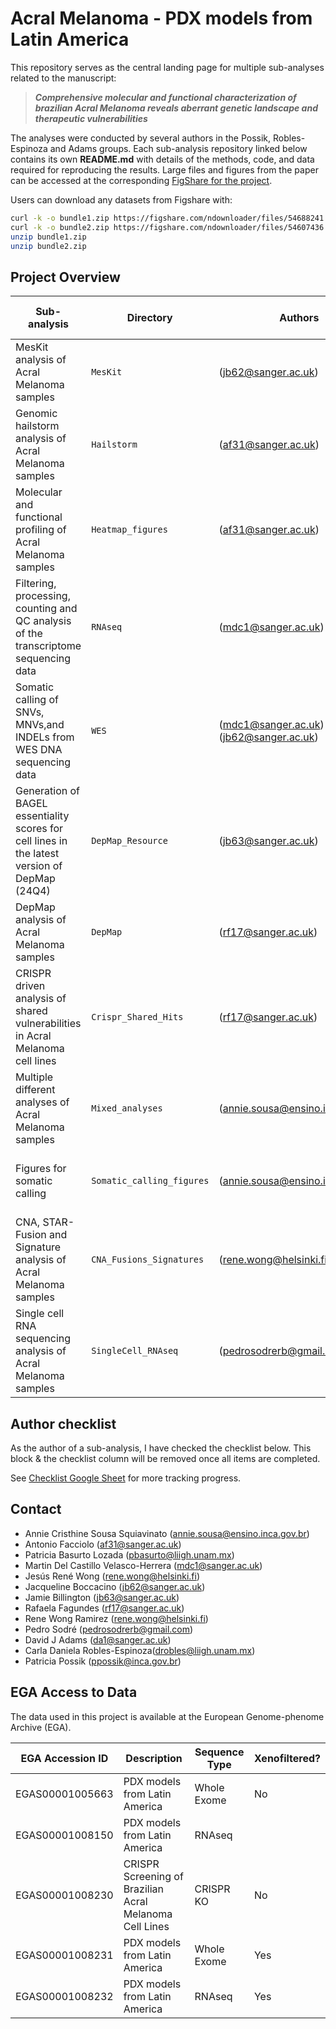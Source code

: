 # Acral Melanoma - PDX models from Latin America

This repository serves as the central landing page for multiple sub-analyses related to the manuscript:

> **_Comprehensive molecular and functional characterization of brazilian Acral Melanoma reveals aberrant genetic landscape and therapeutic vulnerabilities_**

The analyses were conducted by several authors in the Possik, Robles-Espinoza and Adams groups. Each sub-analysis repository linked below contains its own **README.md** with details of the methods, code, and data required for reproducing the results. Large files and figures from the paper can be accessed at the corresponding [FigShare for the project](https://figshare.com/account/home#/projects/249119).

Users can download any datasets from Figshare with: 

```bash
curl -k -o bundle1.zip https://figshare.com/ndownloader/files/54688241
curl -k -o bundle2.zip https://figshare.com/ndownloader/files/54607436
unzip bundle1.zip
unzip bundle2.zip
```

## Project Overview

| Sub-analysis | Directory | Authors | GitHub & Zenodo |
|--------------|-----------|---------|------------------|
| MesKit analysis of Acral Melanoma samples | `MesKit` | (<jb62@sanger.ac.uk>) | [![GitHub](https://img.shields.io/badge/github-%23121011.svg?logo=github&logoColor=white)](https://github.com/team113sanger/Acral_Melanoma_PDX_models_LatAm_MesKit)<br>[Zenodo DOI Badge](#)|
| Genomic hailstorm analysis of Acral Melanoma samples | `Hailstorm` | (<af31@sanger.ac.uk>) | [![GitHub](https://img.shields.io/badge/github-%23121011.svg?logo=github&logoColor=white)](https://github.com/team113sanger/Acral_Melanoma_PDX_models_LatAm_Hailstorm)<br>[![DOI](https://zenodo.org/badge/DOI/10.5281/zenodo.16324433.svg)](https://doi.org/10.5281/zenodo.16324433)|
| Molecular and functional profiling of Acral Melanoma samples | `Heatmap_figures` | (<af31@sanger.ac.uk>) | [![GitHub](https://img.shields.io/badge/github-%23121011.svg?logo=github&logoColor=white)](https://github.com/team113sanger/Acral_Melanoma_PDX_models_LatAm_Heatmap_Figures)<br>[![DOI](https://zenodo.org/badge/987703042.svg)](https://doi.org/10.5281/zenodo.16324717)|
| Filtering, processing, counting and QC analysis of the transcriptome sequencing data | `RNAseq` | (<mdc1@sanger.ac.uk>) | [![GitHub](https://img.shields.io/badge/github-%23121011.svg?logo=github&logoColor=white)](https://github.com/team113sanger/Acral_Melanoma_PDX_models_LatAm_RNAseq)<br>[Zenodo DOI Badge](#)|
| Somatic calling of SNVs, MNVs,and INDELs from WES DNA sequencing data | `WES` | (<mdc1@sanger.ac.uk>)<br>(<jb62@sanger.ac.uk>) | [![GitHub](https://img.shields.io/badge/github-%23121011.svg?logo=github&logoColor=white)](https://github.com/team113sanger/Acral_Melanoma_PDX_models_LatAm_WES)<br>[Zenodo DOI Badge](#) |
| Generation of BAGEL essentiality scores for cell lines in the latest version of DepMap (24Q4) | `DepMap_Resource` | (<jb63@sanger.ac.uk>) | [![GitHub](https://img.shields.io/badge/github-%23121011.svg?logo=github&logoColor=white)](https://github.com/team113sanger/acral_melanoma_depmap_pancaner_resource)<br>[Zenodo DOI Badge](#)|
| DepMap analysis of Acral Melanoma samples | `DepMap` | (<rf17@sanger.ac.uk>) | [![GitHub](https://img.shields.io/badge/github-%23121011.svg?logo=github&logoColor=white)](https://github.com/team113sanger/Acral_Melanoma_PDX_models_LatAm_DepMap)<br>[Zenodo DOI Badge](#)|
| CRISPR driven analysis of shared vulnerabilities in Acral Melanoma cell lines | `Crispr_Shared_Hits` | (<rf17@sanger.ac.uk>) | [![GitHub](https://img.shields.io/badge/github-%23121011.svg?logo=github&logoColor=white)](https://github.com/team113sanger/Acral_Melanoma_PDX_models_LatAm_Crispr_Shared_Hits)<br>[Zenodo DOI Badge](#)|
| Multiple different analyses of Acral Melanoma samples | `Mixed_analyses` | (<annie.sousa@ensino.inca.gov.br>) | [![GitHub](https://img.shields.io/badge/github-%23121011.svg?logo=github&logoColor=white)](https://github.com/team113sanger/Acral_Melanoma_PDX_mixed_analyses)<br>[Zenodo DOI Badge](#)|
| Figures for somatic calling | `Somatic_calling_figures` | (<annie.sousa@ensino.inca.gov.br>) | [![GitHub](https://img.shields.io/badge/github-%23121011.svg?logo=github&logoColor=white)](https://github.com/team113sanger/Acral_Melanoma_Somatic_Calling_Figures)<br>[Zenodo DOI Badge](#)|
| CNA, STAR-Fusion and Signature analysis of Acral Melanoma samples | `CNA_Fusions_Signatures` | (<rene.wong@helsinki.fi>) | [![GitHub](https://img.shields.io/badge/github-%23121011.svg?logo=github&logoColor=white)](https://github.com/JReneWong/AcralMelanoma_CNVs-FusionTranscripts-MutSigns)<br>[Zenodo DOI Badge](#) |
| Single cell RNA sequencing analysis of Acral Melanoma samples | `SingleCell_RNAseq` | (<pedrosodrerb@gmail.com>) | [![GitHub](https://img.shields.io/badge/github-%23121011.svg?logo=github&logoColor=white)](https://github.com/Pedrosrb/scRNA_analysis)<br>[Zenodo DOI Badge](#) | 

## Author checklist
As the author of a sub-analysis, I have checked the checklist below. This block & the checklist column will be removed once all items are completed.

See [Checklist Google Sheet](https://docs.google.com/spreadsheets/d/1UMCJjRy7vWmuTq3qGdkLeqAc6xG7Co7YrJq9wKTADXU/edit?gid=0#gid=0) for more tracking progress.

## Contact 
- Annie Cristhine Sousa Squiavinato (<annie.sousa@ensino.inca.gov.br>)
- Antonio Facciolo (<af31@sanger.ac.uk>)
- Patricia Basurto Lozada (<pbasurto@liigh.unam.mx>)
- Martin Del Castillo Velasco-Herrera (<mdc1@sanger.ac.uk>)
- Jesús René Wong (<rene.wong@helsinki.fi>)
- Jacqueline Boccacino (<jb62@sanger.ac.uk>)
- Jamie Billington (<jb63@sanger.ac.uk>)
- Rafaela Fagundes (<rf17@sanger.ac.uk>)
- Rene Wong Ramirez (<rene.wong@helsinki.fi>)
- Pedro Sodré (<pedrosodrerb@gmail.com>)
- David J Adams (<da1@sanger.ac.uk>)
- Carla Daniela Robles-Espinoza(<drobles@liigh.unam.mx>)
- Patricia Possik (<ppossik@inca.gov.br>)

## EGA Access to Data
The data used in this project is available at the European Genome-phenome Archive (EGA).

| EGA Accession ID | Description | Sequence Type | Xenofiltered? |
|------------------|-------------|----------------|----------------|
| EGAS00001005663  | PDX models from Latin America | Whole Exome | No |
| EGAS00001008150  | PDX models from Latin America | RNAseq | | No |
| EGAS00001008230  | CRISPR Screening of Brazilian Acral Melanoma Cell Lines | CRISPR KO | No |
| EGAS00001008231  | PDX models from Latin America | Whole Exome | Yes |
| EGAS00001008232  | PDX models from Latin America | RNAseq | Yes |
